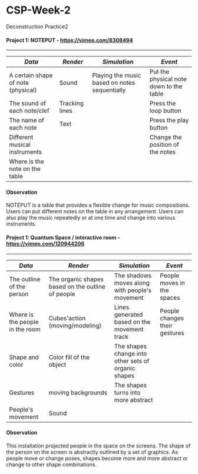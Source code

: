 # CSP-Week-2

Deconstruction Practice2

#### Project 1: NOTEPUT - https://vimeo.com/8308494
---
*Data* | *Render* | *Simulation* | *Event*
------------|------------|------------|------------
A certain shape of note (physical)| Sound | Playing the music based on notes sequentially | Put the physical note down to the table
The sound of each note/clef | Tracking lines| | Press the loop button
The name of each note|Text||Press the play button
Different musical instruments|||Change the position of the notes
Where is the note on the table||


#### Observation
NOTEPUT is a table that provides a flexible change for music compositions. Users can put different notes on the table in any arrangement. Users can also play the music repeatedly or at one time and change into various instruments.

#### Project 1: Quantum Space / interactive room - https://vimeo.com/120944206
---
*Data* | *Render* | *Simulation* | *Event*
------------|------------|------------|------------
The outline of the person| The organic shapes based on the outline of people | The shadows moves along with people's movement | People moves in the spaces
Where is the people in the room| Cubes'action (moving/modeling)| Lines generated based on the movement track | People changes their gestures
Shape and color|Color fill of the object|The shapes change into other sets of organic shapes| 
Gestures|moving backgrounds|The shapes turns into more abstract|
People's movement|Sound||

#### Observation
This installation projected people in the space on the screens. The shape of the person on the screen is abstractly outlined by a set of graphics. As people move or change poses, shapes become more and more abstract or change to other shape combinations.
